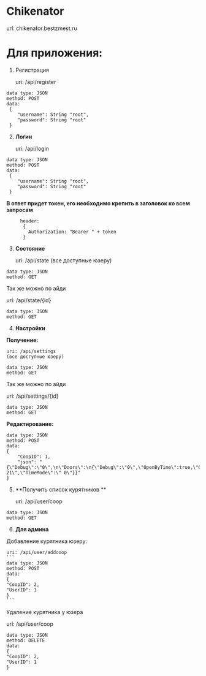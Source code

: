 # Chikenator

url: chikenator.bestzmest.ru
# Для приложения:
1) Регистрация

    uri: /api/register
```
data type: JSON
method: POST
data: 
 {
    "username": String "root",
    "password": String "root"
 }
 ```
 2) **Логин**

    uri: /api/login
```
data type: JSON
method: POST
data: 
 {
    "username": String "root",
    "password": String "root"
 }
 ```
  **В ответ придет токен, его необходимо крепить в заголовок ко всем запросам** 
```   
     header: 
      {
        Authorization: "Bearer " + token
      }
```
3) **Состояние**

    uri: /api/state 
    (все доступные юзеру)
```
data type: JSON
method: GET
```
   Так же можно по айди
   
   uri: /api/state/{id}  
```
data type: JSON
method: GET
```
4) **Настройки**

 **Получение:**
  
    uri: /api/settings
    (все доступные юзеру)
```
data type: JSON
method: GET
```
   Так же можно по айди
   
   uri: /api/settings/{id}  
```
data type: JSON
method: GET
```

**Редактирование:**

```
data type: JSON
method: POST
data: 
{
    "CoopID": 1, 
    "json": "{\"Debug\":\"0\",\n\"Doors\":\n{\"Debug\":\"0\",\"OpenByTime\":true,\"OpenByDaylight\":true,\"OpenTime\":\"05:54:00\",\"CloseTime\":\"11:03:00\",\"TempMore\":19,\"TempLess\":31},\n\"Heating\":\n{\"Debug\":\"0\",\"SwitchOn\":\"23\",\"SwitchOff\":\"23\"},\n\"Light\":\n{\"Debug\":\"0\",\"OpenByTime\":false,\"OpenBySensor\":true,\"OpenFrom\":\"05:00:00\",\"CloseBefore\":\"12:12:00\"},\"\nVent\":\n{\"Debug\":\"0\",\"TimeOn\":\"38\",\"TimeOff\":\"41\",\"TempThreshold\":\" 21\",\"TimeMode\":\" 0\"}}"
}
```

5) **Получить список курятников **

     uri: /api/user/coop 
```
data type: JSON
method: GET
```

6) **Для админа**

  Добавление курятника юзеру:
  
    uri: /api/user/addcoop
    ```
    data type: JSON
    method: POST
    data:
    {
    "CoopID": 2,
    "UserID": 1
    }
    ```
    
   Удаление курятника у юзера
   
   uri: /api/user/coop
       
  
    data type: JSON
    method: DELETE
    data:
    {
    "CoopID": 2,
    "UserID": 1
    }
    
     
   
